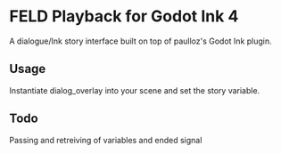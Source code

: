 # FELD Playback for Godot Ink 4
A dialogue/Ink story interface built on top of paulloz's Godot Ink plugin.

## Usage
Instantiate dialog_overlay into your scene and set the story variable.

## Todo
Passing and retreiving of variables and ended signal
